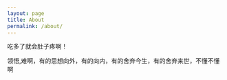 ```yaml
---
layout: page
title: About
permalink: /about/
---
```


吃多了就会肚子疼啊！


领悟,难啊，有的思想向外，有的向内，有的舍弃今生，有的舍弃来世，不懂不懂啊



